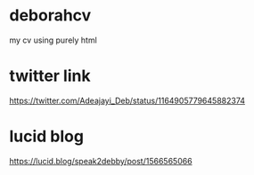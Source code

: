 # deborahcv
my cv using purely html

# twitter link

https://twitter.com/Adeajayi_Deb/status/1164905779645882374

# lucid blog

https://lucid.blog/speak2debby/post/1566565066
